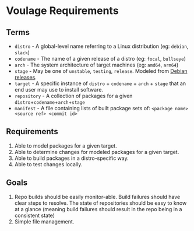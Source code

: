 # Voulage Requirements

## Terms

* `distro` - A global-level name referring to a Linux distribution (eg: `debian`, `slack`)
* `codename` - The name of a given release of a distro (eg: `focal`, `bullseye`)
* `arch` - The system architecture of target machines (eg: `amd64`, `arm64`)
* `stage` - May be one of `unstable`, `testing`, `release`. Modeled from [Debian releases](https://www.debian.org/releases/).
* `target` - A specific instance of `distro` + `codename` + `arch` + `stage` that an end user may use to install software.
* `repository` - A collection of packages for a given `distro`+`codename`+`arch`+`stage`
* `manifest` - A file containing lists of built package sets of: `<package name> <source ref> <commit id>`

## Requirements

1. Able to model packages for a given target.
2. Able to determine changes for modeled packages for a given target.
3. Able to build packages in a distro-specific way.
4. Able to test changes locally.


## Goals

1. Repo builds should be easily monitor-able.  Build failures should have clear steps to resolve.  The state of repositories should be easy to know at a glance (meaning build failures should result in the repo being in a consistent state)
2. Simple file management.
